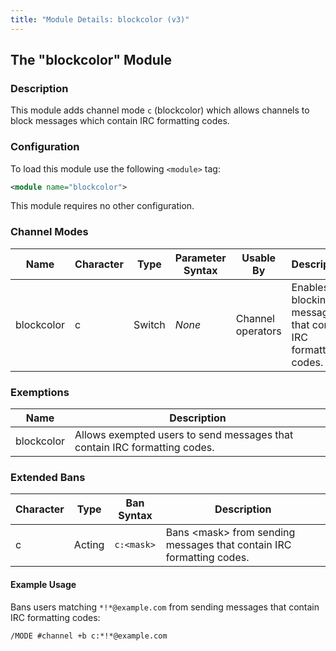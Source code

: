 ```yaml
---
title: "Module Details: blockcolor (v3)"
---
```


## The "blockcolor" Module

### Description

This module adds channel mode `c` (blockcolor) which allows channels to block messages which contain IRC formatting codes.

### Configuration

To load this module use the following `<module>` tag:

```xml
<module name="blockcolor">
```

This module requires no other configuration.

### Channel Modes

Name       | Character | Type   | Parameter Syntax | Usable By         | Description
---------- | --------- | ------ | ---------------- | ----------------- | -----------
blockcolor | c         | Switch | *None*           | Channel operators | Enables blocking messages that contain IRC formatting codes.

### Exemptions

Name       | Description
---------- | -----------
blockcolor | Allows exempted users to send messages that contain IRC formatting codes.

### Extended Bans

Character | Type   | Ban Syntax | Description
--------- | ------ | ---------- | -----------
c         | Acting | `c:<mask>` | Bans &lt;mask&gt; from sending messages that contain IRC formatting codes.

#### Example Usage

Bans users matching `*!*@example.com` from sending messages that contain IRC formatting codes:

```plaintext
/MODE #channel +b c:*!*@example.com
```

